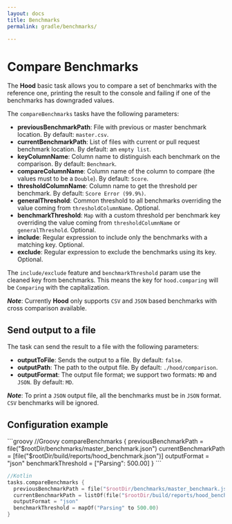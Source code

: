 ```yaml
---
layout: docs
title: Benchmarks
permalink: gradle/benchmarks/

---
```


# Compare Benchmarks

The **Hood** basic task allows you to compare a set of benchmarks with the reference one,
 printing the result to the console and failing if one of the benchmarks has downgraded values.

The `compareBenchmarks` tasks have the following parameters:
 - **previousBenchmarkPath**: File with previous or master benchmark location. By default: `master.csv`.
 - **currentBenchmarkPath**: List of files with current or pull request benchmark location. By default: an `empty list`.
 - **keyColumnName**: Column name to distinguish each benchmark on the comparison. By default: `Benchmark`.
 - **compareColumnName**: Column name of the column to compare (the values must to be a `Double`). By default: `Score`.
 - **thresholdColumnName**: Column name to get the threshold per benchmark. By default: `Score Error (99.9%)`.
 - **generalThreshold**: Common threshold to all benchmarks overriding the value coming from `thresholdColumnName`. Optional.
 - **benchmarkThreshold**: `Map` with a custom threshold per benchmark key overriding the value coming from `thresholdColumnName` or `generalThreshold`. Optional.
 - **include**: Regular expression to include only the benchmarks with a matching key. Optional.
 - **exclude**: Regular expression to exclude the benchmarks using its key. Optional.

The `include/exclude` feature and `benchmarkThreshold` param use the cleaned key from benchmarks.
This means the key for `hood.comparing` will be `Comparing` with the capitalization.

***Note***: Currently **Hood** only supports `CSV` and `JSON` based benchmarks with cross comparison available.

## Send output to a file

The task can send the result to a file with the following parameters:
 - **outputToFile**: Sends the output to a file. By default: `false`.
 - **outputPath**: The path to the output file. By default: `./hood/comparison`.
 - **outputFormat**: The output file format; we support two formats: `MD` and `JSON`. By default: `MD`.

***Note***: To print a `JSON` output file, all the benchmarks must be in `JSON` format. `CSV` benchmarks will be ignored.

## Configuration example

<fortyseven-codetab data-languages='["Groovy", "Kotlin"]' markdown="block">
```groovy
//Groovy
compareBenchmarks {
  previousBenchmarkPath = file("$rootDir/benchmarks/master_benchmark.json")
  currentBenchmarkPath = [file("$rootDir/build/reports/hood_benchmark.json")]
  outputFormat = "json"
  benchmarkThreshold = ["Parsing": 500.00]
}
```

```kotlin
//Kotlin
tasks.compareBenchmarks {
  previousBenchmarkPath = file("$rootDir/benchmarks/master_benchmark.json")
  currentBenchmarkPath = listOf(file("$rootDir/build/reports/hood_benchmark.json"))
  outputFormat = "json"
  benchmarkThreshold = mapOf("Parsing" to 500.00)
}
```
</fortyseven-codetab>
